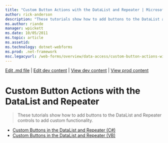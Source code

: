 ```yaml
---
title: "Custom Button Actions with the DataList and Repeater | Microsoft Docs"
author: rick-anderson
description: "These tutorials show how to add buttons to the DataList and Repeater controls to add custom functionality."
ms.author: riande
manager: wpickett
ms.date: 10/05/2011
ms.topic: article
ms.assetid: 
ms.technology: dotnet-webforms
ms.prod: .net-framework
msc.legacyurl: /web-forms/overview/data-access/custom-button-actions-with-the-datalist-and-repeater
---
```

[Edit .md file](C:\Projects\msc\dev\Msc.Www\Web.ASP\App_Data\github\web-forms\overview\data-access\index.md) | [Edit dev content](http://www.aspdev.net/umbraco#/content/content/edit/32986) | [View dev content](http://docs.aspdev.net/tutorials/web-forms/overview/data-access/custom-button-actions-with-the-datalist-and-repeater/index.html) | [View prod content](http://www.asp.net/web-forms/overview/data-access/custom-button-actions-with-the-datalist-and-repeater)

Custom Button Actions with the DataList and Repeater
====================
> These tutorials show how to add buttons to the DataList and Repeater controls to add custom functionality.


- [Custom Buttons in the DataList and Repeater (C#)](custom-buttons-in-the-datalist-and-repeater-cs.md)
- [Custom Buttons in the DataList and Repeater (VB)](custom-buttons-in-the-datalist-and-repeater-vb.md)